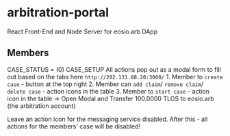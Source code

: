 # arbitration-portal
React Front-End and Node Server for eosio.arb DApp

## Members
CASE_STATUS = (0) CASE_SETUP
All actions pop out as a modal form to fill out based on the tabs here `http://202.131.88.20:3000/` 
    1. Member to `create case` - button at the top right
    2. Member can `add claim`/ `remove claim`/ `delete case` - action icons in the table
    3. Member to `start case` - action icon in the table -> Open Modal and Transfer 100.0000 TLOS to eosio.arb (the arbitration account)

Leave an action icon for the messaging service disabled.
After this - all actions for the members' case will be disabled!